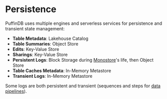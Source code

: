 # Persistence

PuffinDB uses multiple engines and serverless services for persistence and transient state management:

- **Table Metadata**: Lakehouse Catalog
- **Table Summaries**: Object Store
- **Edits**: Key-Value Store
- **Sharings**: Key-Value Store
- **Persistent Logs**: Block Storage during [Monostore](Monostore.md)'s life, then Object Store
- **Table Caches Metadata**: In-Memory Metastore
- **Transient Logs**: In-Memory Metastore

Some logs are both persistent and transient (sequences and steps for [data pipelines](Pipeline%20Engine.md)).
